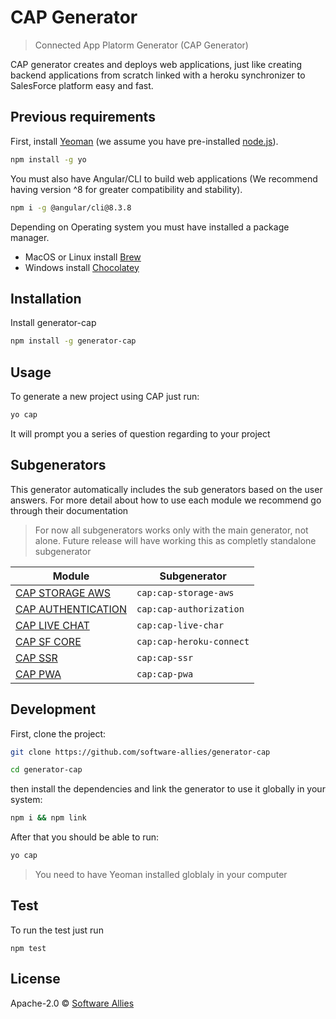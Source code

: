 # CAP Generator
<!-- [![NPM version][npm-image]][npm-url] [![Build Status][travis-image]][travis-url] [![Dependency Status][daviddm-image]][daviddm-url] -->

> Connected App Platorm Generator (CAP Generator)

CAP generator creates and deploys web applications, just like creating backend applications from scratch linked with a heroku synchronizer to SalesForce platform easy and fast.


## **Previous requirements**

First, install [Yeoman](http://yeoman.io) (we assume you have pre-installed [node.js](https://nodejs.org/)).

```bash
npm install -g yo
```

You must also have Angular/CLI to build web applications (We recommend having version ^8 for greater compatibility and stability).

```bash
npm i -g @angular/cli@8.3.8
```

Depending on Operating system you must have installed a package manager.
* MacOS or Linux install [Brew](https://brew.sh/)
* Windows install [Chocolatey](https://chocolatey.org/install)

## Installation

Install generator-cap

```bash
npm install -g generator-cap
```

## Usage 

To generate a new project using CAP just run:

```bash
yo cap
```

It will prompt you a series of question regarding to your project

## Subgenerators
This generator automatically includes the sub generators based on the user answers. 
For more detail about how to use each module we recommend go through their documentation

> For now all subgenerators works only with the main generator, not alone.
> Future release will have working this as completly standalone subgenerator

| Module | Subgenerator |
| ------ | ------------ |
| [CAP STORAGE AWS](https://www.npmjs.com/package/cap-angular-schematic-storage-aws) | `cap:cap-storage-aws` |
| [CAP AUTHENTICATION](https://www.npmjs.com/package/cap-angular-schematic-auth-auth0) | `cap:cap-authorization` |
| [CAP LIVE CHAT](https://www.npmjs.com/package/cap-angular-schematic-livechat) | `cap:cap-live-char`|
| [CAP SF CORE](https://www.npmjs.com/package/cap-angular-schematic-sfcore) | `cap:cap-heroku-connect` |
| [CAP SSR]() | `cap:cap-ssr` |
| [CAP PWA]() | `cap:cap-pwa` |
## Development

First, clone the project:

```bash
git clone https://github.com/software-allies/generator-cap

cd generator-cap
```

then install the dependencies and link the generator to use it globally in your system:

```bash
npm i && npm link
```

After that you should be able to run:

```bash
yo cap
```
> You need to have Yeoman installed globlaly in your computer


## Test

To run the test just run

```
npm test
```

## License

Apache-2.0  © [Software Allies](https://www.softwareallies.com/)

<!-- 
[npm-image]: https://badge.fury.io/js/generator-cap.svg
[npm-url]: https://npmjs.org/package/generator-cap
[travis-image]: https://travis-ci.org//generator-cap.svg?branch=master
[travis-url]: https://travis-ci.org//generator-cap
[daviddm-image]: https://david-dm.org//generator-cap.svg?theme=shields.io
[daviddm-url]: https://david-dm.org//generator-cap
 -->
